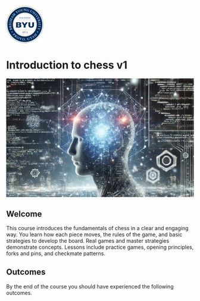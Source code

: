 ![BYU logo](byuLogo.png?raw=true)

# Introduction to chess v1

![cover](coursecover.jpg?raw=true)

## Welcome

This course introduces the fundamentals of chess in a clear and engaging way. You learn how each piece moves, the rules of the game, and basic strategies to develop the board. Real games and master strategies demonstrate concepts. Lessons include practice games,  opening principles, forks and pins, and checkmate patterns.

## Outcomes

By the end of the course you should have experienced the following outcomes.


